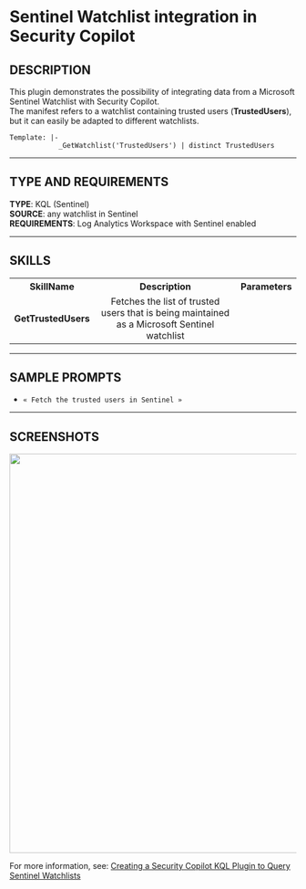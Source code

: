 # Sentinel Watchlist integration in Security Copilot

## DESCRIPTION
This plugin demonstrates the possibility of integrating data from a Microsoft Sentinel Watchlist with Security Copilot. <br>
The manifest refers to a watchlist containing trusted users (**TrustedUsers**), but it can easily be adapted to different watchlists.

``` kql
Template: |-
            _GetWatchlist('TrustedUsers') | distinct TrustedUsers
```
---

## TYPE AND REQUIREMENTS
**TYPE**: KQL (Sentinel) <br>
**SOURCE**: any watchlist in Sentinel <br>
**REQUIREMENTS**: Log Analytics Workspace with Sentinel enabled 

---

## SKILLS

<table>
  <tbody>
    <tr>
      <th>SkillName</th>
      <th align="center">Description</th>
      <th align="center">Parameters</th>
    </tr>
    <tr>
      <td><b>GetTrustedUsers</b></td>
      <td align="center">Fetches the list of trusted users that is being maintained as a Microsoft Sentinel watchlist</td>
      <td>
        <ul>
        </ul>
      </td>
    </tr>
  </tbody>
</table>


---

## SAMPLE PROMPTS

- `« Fetch the trusted users in Sentinel »`
---

## SCREENSHOTS
<div align="center">
  <img src="https://github.com/mariocuomo/Security-Copilot/blob/main/Images/Community%20Plugins/WatchlistKQL/TrustedUserWatchlist.png" width="700"> </img>
</div>

For more information, see: [Creating a Security Copilot KQL Plugin to Query Sentinel Watchlists](https://rodtrent.substack.com/p/creating-a-copilot-for-security-kql)
